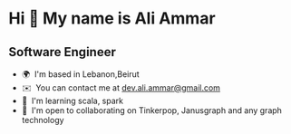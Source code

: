 Hi 👋 My name is Ali Ammar
==========================

Software Engineer
-----------------

*   🌍  I'm based in Lebanon,Beirut
*   ✉️  You can contact me at [dev.ali.ammar@gmail.com](mailto:dev.ali.ammar@gmail.com)
*   🧠  I'm learning scala, spark
*   🤝  I'm open to collaborating on Tinkerpop, Janusgraph and any graph technology
